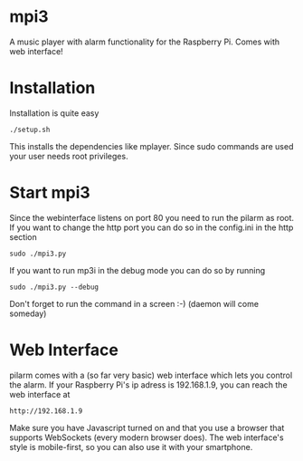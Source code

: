 mpi3
====

A music player with alarm functionality for the Raspberry Pi. Comes with web interface!


Installation
============
Installation is quite easy

	./setup.sh

This installs the dependencies like mplayer. Since sudo commands are used your user needs root privileges.


Start mpi3
=========
Since the webinterface listens on port 80 you need to run the pilarm as root. If you want to change the http port you can do so in the config.ini in the http section

	sudo ./mpi3.py

If you want to run mp3i in the debug mode you can do so by running

	sudo ./mpi3.py --debug

Don't forget to run the command in a screen :-) (daemon will come someday)

Web Interface
============
pilarm comes with a (so far very basic) web interface which lets you control the alarm. If your Raspberry Pi's ip adress is 192.168.1.9, you can reach the web interface at

	http://192.168.1.9
	
Make sure you have Javascript turned on and that you use a browser that supports WebSockets (every modern browser does). The web interface's style is mobile-first, so you can also use it with your smartphone.
